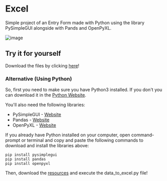 # Excel
Simple project of an Entry Form made with Python using the library PySimpleGUI alongside with Pands and OpenPyXL.

![image](https://user-images.githubusercontent.com/73700347/170884014-cd6fe841-c8ad-4314-a7f1-6168500e14f7.png)

## Try it for yourself
Download the files by clicking [here](https://drive.google.com/drive/folders/13WdpcyONzWO55ti-K3fAZXeojvS9EuJh?usp=sharing)!

### Alternative (Using Python)
So, first you need to make sure you have Python3 installed. If you don't you can download it in the [Python Website](https://www.python.org/downloads/).

You'll also need the following libraries:
* PySimpleGUI - [Website](https://pysimplegui.readthedocs.io/en/latest/)
* Pandas - [Website](https://pandas.pydata.org/)
* OpenPyXL - [Website](https://openpyxl.readthedocs.io/en/stable/)

If you already have Python installed on your computer, open command-prompt or terminal and copy and paste the following commands to download and install the libraries above: 
```
pip install pysimplegui
pip install pandas
pip install openpyxl
```

Then, download the [resources](https://github.com/rodrigopc-bit/Excel) and execute the data_to_excel.py file!
